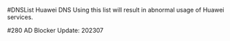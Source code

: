 #DNSList
Huawei DNS
Using this list will result in abnormal usage of Huawei services.

#280 AD Blocker
Update: 202307
